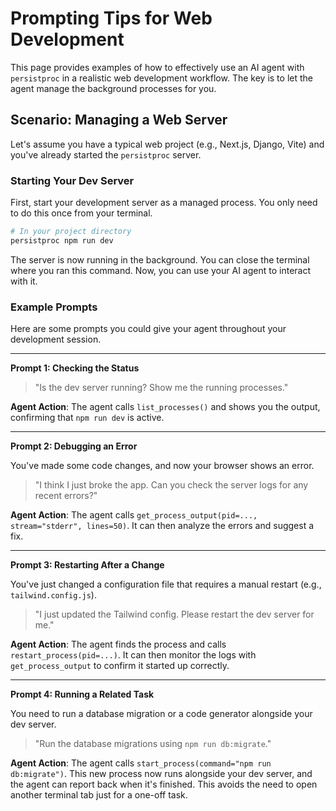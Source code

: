 # Prompting Tips for Web Development

This page provides examples of how to effectively use an AI agent with `persistproc` in a realistic web development workflow. The key is to let the agent manage the background processes for you.

## Scenario: Managing a Web Server

Let's assume you have a typical web project (e.g., Next.js, Django, Vite) and you've already started the `persistproc` server.

### Starting Your Dev Server

First, start your development server as a managed process. You only need to do this once from your terminal.

```bash
# In your project directory
persistproc npm run dev
```

The server is now running in the background. You can close the terminal where you ran this command. Now, you can use your AI agent to interact with it.

### Example Prompts

Here are some prompts you could give your agent throughout your development session.

---

**Prompt 1: Checking the Status**

> "Is the dev server running? Show me the running processes."

**Agent Action**: The agent calls `list_processes()` and shows you the output, confirming that `npm run dev` is active.

---

**Prompt 2: Debugging an Error**

You've made some code changes, and now your browser shows an error.

> "I think I just broke the app. Can you check the server logs for any recent errors?"

**Agent Action**: The agent calls `get_process_output(pid=..., stream="stderr", lines=50)`. It can then analyze the errors and suggest a fix.

---

**Prompt 3: Restarting After a Change**

You've just changed a configuration file that requires a manual restart (e.g., `tailwind.config.js`).

> "I just updated the Tailwind config. Please restart the dev server for me."

**Agent Action**: The agent finds the process and calls `restart_process(pid=...)`. It can then monitor the logs with `get_process_output` to confirm it started up correctly.

---

**Prompt 4: Running a Related Task**

You need to run a database migration or a code generator alongside your dev server.

> "Run the database migrations using `npm run db:migrate`."

**Agent Action**: The agent calls `start_process(command="npm run db:migrate")`. This new process now runs alongside your dev server, and the agent can report back when it's finished. This avoids the need to open another terminal tab just for a one-off task. 